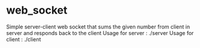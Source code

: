 # web_socket
Simple server-client web socket that sums the given number from client in server and responds back to the client
Usage for server : ./server <port>
Usage for client : ./client <localhost or any desired specified IP in the devices interface list> <port>
